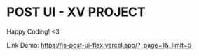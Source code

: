 # POST UI - XV PROJECT

Happy Coding! <3

Link Demo: https://js-post-ui-flax.vercel.app/?_page=1&_limit=6
